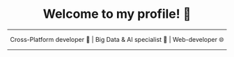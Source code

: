
<h1 align="center">Welcome to my profile! 👋</h1>

_________________________________
<p align="center">Cross-Platform developer 📱 | Big Data & AI specialist 🤖  | Web-developer 🌐 
</p>

_________________________________
